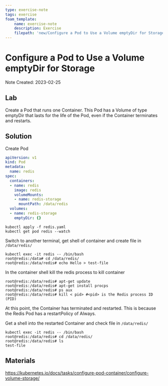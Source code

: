 ```yaml
---
type: exercise-note
tags: exercise
foam_template:
    name: exercise-note
    description: Exercise
    filepath: 'new/Configure a Pod to Use a Volume emptyDir for Storage.md'
---
```

# Configure a Pod to Use a Volume emptyDir for Storage
Note Created: 2023-02-25

## Lab 

Create a Pod that runs one Container. This Pod has a Volume of type emptyDir that lasts for the life of the Pod, even if the Container terminates and restarts.

## Solution

Create Pod
```yaml
apiVersion: v1
kind: Pod
metadata:
  name: redis
spec:
  containers:
  - name: redis
    image: redis
    volumeMounts:
    - name: redis-storage
      mountPath: /data/redis
  volumes:
  - name: redis-storage
    emptyDir: {}
```
```console
kubectl apply -f redis.yaml
kubectl get pod redis --watch
```

Switch to another terminal, get shell of container and create file in `/data/redis/`
```console
kubectl exec -it redis -- /bin/bash
root@redis:/data# cd /data/redis/
root@redis:/data/redis# echo Hello > test-file
```

In the container shell kill the redis process to kill container
```console
root@redis:/data/redis# apt-get update
root@redis:/data/redis# apt-get install procps
root@redis:/data/redis# ps aux
root@redis:/data/redis# kill < pid> #<pid> is the Redis process ID (PID)
```
At this point, the Container has terminated and restarted. This is because the Redis Pod has a restartPolicy of Always.

Get a shell into the restarted Container and check file in `/data/redis/`
```console
kubectl exec -it redis -- /bin/bash
root@redis:/data/redis# cd /data/redis/
root@redis:/data/redis# ls
test-file
```

## Materials
https://kubernetes.io/docs/tasks/configure-pod-container/configure-volume-storage/